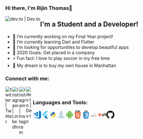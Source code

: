 ### Hi there, I'm Rijin Thomas👋

[<img align="left" alt="dev.to | Dev.to"  src="https://img.shields.io/badge/DEV.TO-%230A0A0A.svg?&style=for-the-badge&logo=dev-dot-to&logoColor=white" />][dev.to]

## I'm a Student and a Developer!

- 🔭 I’m currently working on my Final Year project!
- 🌱 I’m currently learning Dart and Flutter
- 📱 I’m looking for opportunities to develop beautiful apps
- 🥅 2020 Goals: Get placed in a company
- ⚡ Fun fact: I love to play soccer in my free time
- 🗽 My dream is to buy my own house in Manhattan


### Connect with me:

[<img align="left" alt="twitter | Twitter" width="22px" src="https://cdn.jsdelivr.net/npm/simple-icons@v3/icons/twitter.svg" />][twitter]
[<img align="left" alt="instagram | LinkedIn" width="22px" src="https://cdn.jsdelivr.net/npm/simple-icons@v3/icons/linkedin.svg" />][linkedin]
[<img align="left" alt="instagram | Instagram" width="22px" src="https://cdn.jsdelivr.net/npm/simple-icons@v3/icons/instagram.svg" />][instagram]
[<img align="left" alt="dev.to | Dev.to" width="22px" src="https://raw.githubusercontent.com/gist/benhalpern/eff81b17359acafd17849146549b9291/raw/6de3cc24798bd3b133d4d89a1d87004c369eac46/dev-icon.svg" />][dev.to]
<br />

### Languages and Tools:

<img align="left" alt="Visual Studio Code" width="26px" src="https://raw.githubusercontent.com/github/explore/80688e429a7d4ef2fca1e82350fe8e3517d3494d/topics/visual-studio-code/visual-studio-code.png" />
<img align="left" alt="Flutter" width="26px" src="https://raw.githubusercontent.com/github/explore/80688e429a7d4ef2fca1e82350fe8e3517d3494d/topics/flutter/flutter.png" />
<img align="left" alt="Python" width="26px" src="https://raw.githubusercontent.com/github/explore/80688e429a7d4ef2fca1e82350fe8e3517d3494d/topics/python/python.png" />
<img align="left" alt="C" width="26px" src="https://raw.githubusercontent.com/github/explore/80688e429a7d4ef2fca1e82350fe8e3517d3494d/topics/c/c.png" />
<img align="left" alt="Android" width="26px" src="https://raw.githubusercontent.com/github/explore/80688e429a7d4ef2fca1e82350fe8e3517d3494d/topics/android/android.png" />
<img align="left" alt="HTML5" width="26px" src="https://raw.githubusercontent.com/github/explore/80688e429a7d4ef2fca1e82350fe8e3517d3494d/topics/html/html.png" />
<img align="left" alt="CSS3" width="26px" src="https://raw.githubusercontent.com/github/explore/80688e429a7d4ef2fca1e82350fe8e3517d3494d/topics/css/css.png" />
<img align="left" alt="MySQL" width="26px" src="https://raw.githubusercontent.com/github/explore/80688e429a7d4ef2fca1e82350fe8e3517d3494d/topics/mysql/mysql.png" />
<img align="left" alt="Git" width="26px" src="https://raw.githubusercontent.com/github/explore/80688e429a7d4ef2fca1e82350fe8e3517d3494d/topics/git/git.png" />
<img align="left" alt="GitHub" width="26px" src="https://raw.githubusercontent.com/github/explore/78df643247d429f6cc873026c0622819ad797942/topics/github/github.png" />


<br />
<br />

[twitter]: https://twitter.com/real_rijin
[instagram]: https://www.instagram.com/thomas_rijin_23/
[linkedin]: https://www.linkedin.com/in/rijin-thomas/
[dev.to]: https://dev.to/real_rijin
